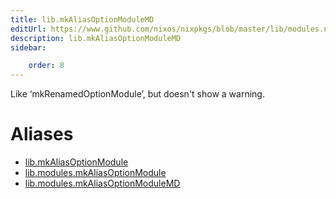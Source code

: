 ```yaml
---
title: lib.mkAliasOptionModuleMD
editUrl: https://www.github.com/nixos/nixpkgs/blob/master/lib/modules.nix#L1250C25
description: lib.mkAliasOptionModuleMD
sidebar:

    order: 8
---
```


Like ‘mkRenamedOptionModule’, but doesn't show a warning.


# Aliases

- [lib.mkAliasOptionModule](/nix-doc-comments/reference/lib/lib-mkAliasOptionModule)
- [lib.modules.mkAliasOptionModule](/nix-doc-comments/reference/lib/modules/lib-modules-mkAliasOptionModule)
- [lib.modules.mkAliasOptionModuleMD](/nix-doc-comments/reference/lib/modules/lib-modules-mkAliasOptionModuleMD)


